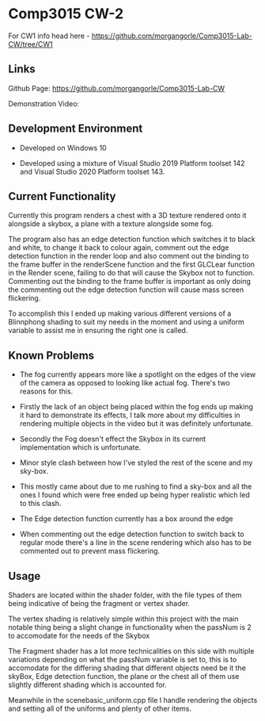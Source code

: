 # Comp3015 CW-2

For CW1 info head here - https://github.com/morgangorle/Comp3015-Lab-CW/tree/CW1
## Links

Github Page: https://github.com/morgangorle/Comp3015-Lab-CW

Demonstration Video:

## Development Environment

* Developed on Windows 10

* Developed using a mixture of Visual Studio 2019 Platform toolset 142 and Visual Studio 2020 Platform toolset 143.

## Current Functionality

Currently this program renders a chest with a 3D texture rendered onto it alongside a skybox, a plane with a texture alongside some fog.

The program also has an edge detection function which switches it to black and white, to change it back to colour again, comment out the edge detection function in the render loop and also comment out the binding to the frame buffer in the renderScene function and the first GLCLear function in the Render scene, failing to do that will cause the Skybox not to function. Commenting out the binding to the frame buffer is important as only doing the commenting out the edge detection function will cause mass screen flickering.

To accomplish this I ended up making various different versions of a Blinnphong shading to suit my needs in the moment and using a uniform variable to assist me in ensuring the right one is called.

## Known Problems

* The fog currently appears more like a spotlight on the edges of the view of the camera as opposed to looking like actual fog. There's two reasons for this.

- Firstly the lack of an object being placed within the fog ends up making it hard to demonstrate its effects, I talk more about my difficulties in rendering multiple objects in the video but it was definitely unfortunate.

- Secondly the Fog doesn't effect the Skybox in its current implementation which is unfortunate.

* Minor style clash between how I've styled the rest of the scene and my sky-box.

- This mostly came about due to me rushing to find a sky-box and all the ones I found which were free ended up being hyper realistic which led to this clash.

* The Edge detection function currently has a box around the edge

* When commenting out the edge detection function to switch back to regular mode there's a line in the scene rendering which also has to be commented out to prevent mass flickering.

## Usage

Shaders are located within the shader folder, with the file types of them being indicative of being the fragment or vertex shader.

The vertex shading is relatively simple within this project with the main notable thing being a slight change in functionality when the passNum is 2 to accomodate for the needs of the Skybox

The Fragment shader has a lot more technicalities on this side with multiple variations depending on what the passNum variable is set to, this is to accomodate for the differing shading that different objects need be it the skyBox, Edge detection function, the plane or the chest all of them use slightly different shading which is accounted for.

Meanwhile in the scenebasic_uniform.cpp file I handle rendering the objects and setting all of the uniforms and plenty of other items.





